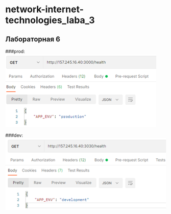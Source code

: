 ﻿# network-internet-technologies_laba_3
 
## Лабораторная 6

###prod:
![](https://github.com/nechukhaeva/network-internet-technologies_laba_3/blob/main/test_6_laba/prod.png?raw=true)

###dev:
![](https://github.com/nechukhaeva/network-internet-technologies_laba_3/blob/main/test_6_laba/dev.png?raw=true)
